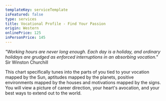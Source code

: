 ```yaml
---
templateKey: serviceTemplate
isFeatured: false
type: services
title: Vocational Profile - Find Your Passion
origin: Western
onlinePrice: 125
inPersonPrice: 145
---
```

_"Working hours are never long enough.  Each day is a holiday, and ordinary holidays are grudged as enforced interruptions in an absorbing vocation."_ Sir Winston Churchill

This chart specifically tunes into the parts of you tied to your vocation mapped by the Sun, aptitudes mapped by the planets, positive environments mapped by the houses and motivations mapped by the signs.  You will view a picture of career direction, your heart's avocation, and your best ways to extend out to the world.
